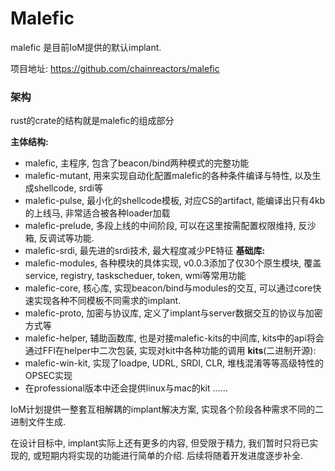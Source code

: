 # Malefic

malefic 是目前IoM提供的默认implant. 

项目地址: https://github.com/chainreactors/malefic

### 架构

rust的crate的结构就是malefic的组成部分

**主体结构:**
- malefic, 主程序, 包含了beacon/bind两种模式的完整功能
- malefic-mutant,  用来实现自动化配置malefic的各种条件编译与特性, 以及生成shellcode, srdi等
- malefic-pulse, 最小化的shellcode模板, 对应CS的artifact, 能编译出只有4kb的上线马, 非常适合被各种loader加载
- malefic-prelude, 多段上线的中间阶段, 可以在这里按需配置权限维持, 反沙箱, 反调试等功能. 
- malefic-srdi, 最先进的srdi技术, 最大程度减少PE特征
**基础库:**
- malefic-modules, 各种模块的具体实现, v0.0.3添加了仅30个原生模块, 覆盖service, registry, taskscheduer, token, wmi等常用功能
- malefic-core, 核心库, 实现beacon/bind与modules的交互, 可以通过core快速实现各种不同模板不同需求的implant.
- malefic-proto, 加密与协议库, 定义了implant与server数据交互的协议与加密方式等
- malefic-helper, 辅助函数库, 也是对接malefic-kits的中间库, kits中的api将会通过FFI在helper中二次包装, 实现对kit中各种功能的调用
**kits**(二进制开源):
- malefic-win-kit, 实现了loadpe, UDRL, SRDI, CLR, 堆栈混淆等等高级特性的OPSEC实现
- 在professional版本中还会提供linux与mac的kit ......

IoM计划提供一整套互相解耦的implant解决方案, 实现各个阶段各种需求不同的二进制文件生成. 

在设计目标中, implant实际上还有更多的内容, 但受限于精力, 我们暂时只将已实现的, 或短期内将实现的功能进行简单的介绍. 后续将随着开发进度逐步补全. 
